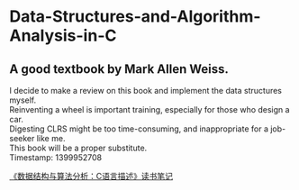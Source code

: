 Data-Structures-and-Algorithm-Analysis-in-C
===========================================

A good textbook by Mark Allen Weiss.
-------------------------------------------
I decide to make a review on this book and implement the data structures myself.<br/>
Reinventing a wheel is important training, especially for those who design a car.<br/>
Digesting CLRS might be too time-consuming, and inappropriate for a job-seeker like me.<br/>
This book will be a proper substitute.<br/>
Timestamp: 1399952708<br/>


[《数据结构与算法分析：C语言描述》读书笔记](https://www.cnblogs.com/zhuli19901106/p/data-structure-and-algorithm-analysis-in-C.html)
